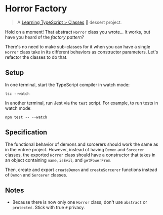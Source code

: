 # Horror Factory

> A [Learning TypeScript > Classes](https://learning-typescript.com/classes) 🍰 dessert project.

Hold on a moment!
That abstract `Horror` class you wrote...
It works, but have you heard of the _factory pattern_?

There's no need to make sub-classes for it when you can have a single `Horror` class take in its different behaviors as constructor parameters.
Let's refactor the classes to do that.

## Setup

In one terminal, start the TypeScript compiler in watch mode:

```shell
tsc --watch
```

In another terminal, run Jest via the `test` script.
For example, to run tests in watch mode:

```shell
npm test -- --watch
```

## Specification

The functional behavior of demons and sorcerers should work the same as in the entree project.
However, instead of having `Demon` and `Sorcerer` classes, the exported `Horror` class should have a constructor that takes in an object containing `name`, `isEvil`, and `getPowerFrom`.

Then, create and export `createDemon` and `createSorcerer` functions instead of `Demon` and `Sorcerer` classes.

## Notes

- Because there is now only one `Horror` class, don't use `abstract` or `protected`. Stick with true `#` privacy.
